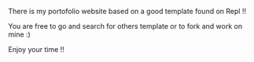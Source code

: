 There is my portofolio website based on a good template found on Repl !! 

You are free to go and search for others template or to fork and work on mine :) 

Enjoy your time !! 
